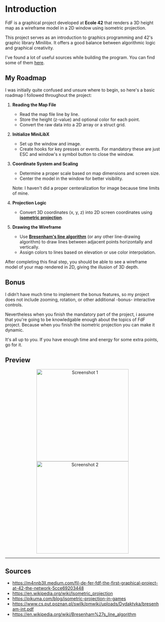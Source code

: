 # Introduction

FdF is a graphical project developed at **Ecole 42** that renders a 3D height map as a wireframe model in a 2D window using isometric projection.

This project serves as an introduction to graphics programming and 42's graphic library Minilibx. It offers a good balance between algorithmic logic and graphical creativity.

I've found a lot of useful sources while building the program. You can find some of them [here](#sources).

## My Roadmap

I was initially quite confused and unsure where to begin, so here's a basic roadmap I followed throughout the project:

1. **Reading the Map File**
   - Read the map file line by line.
   - Store the height (z-value) and optional color for each point.
   - Convert the raw data into a 2D array or a struct grid.

2. **Initialize MiniLibX**
   - Set up the window and image.
   - Create hooks for key presses or events. For mandatory these are just ESC and window's x symbol button to close the window.

3. **Coordinate System and Scaling**
   - Determine a proper scale based on map dimensions and screen size.
   - Center the model in the window for better visibility.

    Note: I haven't did a proper centeralization for image because time limits of mine.

5. **Projection Logic**
   - Convert 3D coordinates (x, y, z) into 2D screen coordinates using **[isometric projection](https://en.wikipedia.org/wiki/Isometric_projection)**.

6. **Drawing the Wireframe**
   - Use **[Bresenham's line algorithm](https://en.wikipedia.org/wiki/Bresenham%27s_line_algorithm)** (or any other line-drawing algorithm) to draw lines between adjacent points horizontally and vertically.
   - Assign colors to lines based on elevation or use color interpolation.

After completing this final step, you should be able to see a wireframe model of your map rendered in 2D, giving the illusion of 3D depth.

## Bonus

I didn’t have much time to implement the bonus features, so my project does not include zooming, rotation, or other additional -bonus- interactive controls.

Nevertheless when you finish the mandatory part of the project, i assume that you're going to be knowledgable enough about the topics of FdF project. Because when you finish the isometric projection you can make it dynamic.

It's all up to you. If you have enough time and energy for some extra points, go for it.

## Preview

<p align="center">
  <img src="https://github.com/user-attachments/assets/ef430f0c-6bde-4034-9e8a-56974aa35a01" alt="Screenshot 1" height="300"/>
  <img src="https://github.com/user-attachments/assets/6e60d77c-5563-42b7-a379-8698f904ea76" alt="Screenshot 2" height="300"/>
</p>

---

## Sources

- https://m4nnb3ll.medium.com/fil-de-fer-fdf-the-first-graphical-project-at-42-the-network-5cce69203448  
- https://en.wikipedia.org/wiki/Isometric_projection  
- https://pikuma.com/blog/isometric-projection-in-games  
- https://www.cs.put.poznan.pl/swilk/pmwiki/uploads/Dydaktyka/bresenham-int.pdf  
- https://en.wikipedia.org/wiki/Bresenham%27s_line_algorithm
